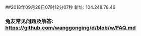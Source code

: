 ##2018年09月28日07时12分07秒 新址: 104.248.78.46
### 兔友常见问题及解答: https://github.com/wanggonging/d/blob/w/FAQ.md
